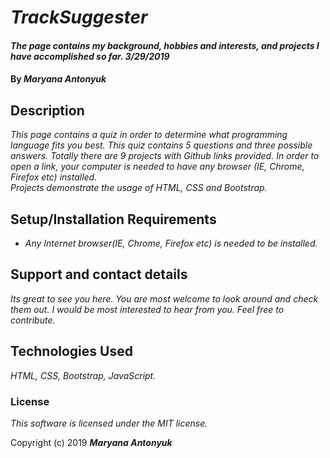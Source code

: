 # _TrackSuggester_

#### _The page contains my background, hobbies and interests, and projects I have accomplished so far.     3/29/2019_

#### By _**Maryana Antonyuk**_

## Description

_This page contains a quiz in order to determine what programming language fits you best. This quiz contains 5 questions and three possible answers. Totally there are 9 projects with Github links provided. In order to open a link,
  your computer is needed to have any browser (IE, Chrome, Firefox etc) installed.   
  Projects demonstrate the usage of HTML, CSS and Bootstrap._

## Setup/Installation Requirements

* _Any Internet browser(IE, Chrome, Firefox etc) is needed to be installed._

## Support and contact details

_Its great to see you here. You are most welcome to look around and check them out.
I would be most interested to hear from you. Feel free to contribute._

## Technologies Used

_HTML, CSS, Bootstrap, JavaScript._

### License

*This software is licensed under the MIT license.*

Copyright (c) 2019 **_Maryana Antonyuk_**
